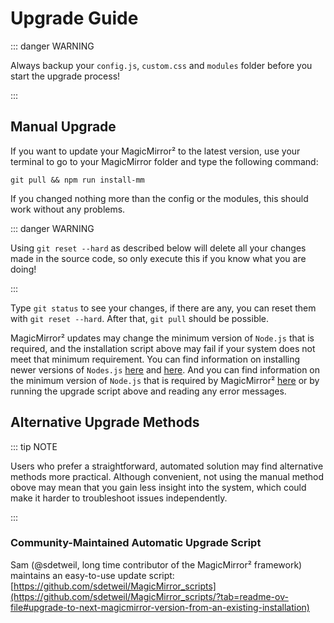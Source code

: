 # Upgrade Guide

::: danger WARNING

Always backup your `config.js`, `custom.css` and `modules` folder before you
start the upgrade process!

:::

## Manual Upgrade

If you want to update your MagicMirror² to the latest version, use your terminal
to go to your MagicMirror folder and type the following command:

```shell
git pull && npm run install-mm
```

If you changed nothing more than the config or the modules, this should work
without any problems.

::: danger WARNING

Using `git reset --hard` as described below will delete all your changes made in
the source code, so only execute this if you know what you are doing!

:::

Type `git status` to see your changes, if there are any, you can reset them with
`git reset --hard`. After that, `git pull` should be possible.

MagicMirror² updates may change the minimum version of `Node.js` that is required, 
and the installation script above may fail if your system does not meet that 
minimum requirement.  You can find information on installing newer versions of 
`Nodes.js` [here](https://github.com/nodesource/distributions) and 
[here](https://nodejs.org/en/download).  And you can find information on the minimum 
version of `Node.js` that is required by MagicMirror² 
[here](https://github.com/MagicMirrorOrg/MagicMirror/releases) or by running the 
upgrade script above and reading any error messages.

## Alternative Upgrade Methods

::: tip NOTE

Users who prefer a straightforward, automated solution may find alternative methods more practical. Although convenient, not using the manual method obove may mean that you gain less insight into the system, which could make it harder to troubleshoot issues independently.

:::

### Community-Maintained Automatic Upgrade Script

Sam (@sdetweil, long time contributor of the MagicMirror² framework) maintains an 
easy-to-use update script: 
[https://github.com/sdetweil/MagicMirror_scripts](https://github.com/sdetweil/MagicMirror_scripts/?tab=readme-ov-file#upgrade-to-next-magicmirror-version-from-an-existing-installation)
